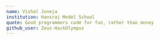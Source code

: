 ```yaml
---
name: Vishal Juneja
institution: Hansraj Model School
quote: Good programmers code for fun, rather than money
github_user: Zeus-HackOlympus
---
```

